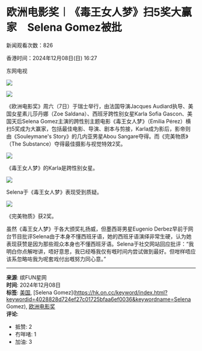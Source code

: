 # 欧洲电影奖︱《毒王女人梦》扫5奖大赢家　Selena Gomez被批

新闻观看次数：826

香港时间：2024年12月08日(日) 16:27

东网电视

![](https://www.facebook.com/tr?id=205910998353566&ev=PageView&noscript=1)

![](/hk/bkn/cnt/entertainment/20241208/photo/bkn-20241208162701151-1208_00862_001_01p.jpg?20241208162701)

《欧洲电影奖》周六（7日）于瑞士举行，由法国导演Jacques Audiard执导、美国女星素儿莎丹娜（Zoe Saldana）、西班牙跨性别女星Karla Sofia Gascon、美国天后Selena Gomez主演的跨性别主题电影《毒王女人梦》（Emilia Pérez）横扫5奖成为大赢家，包括最佳电影、导演、剧本与剪接，Karla成为影后，影帝则由《Souleymane's Story》的几内亚男星Abou Sangare夺得。而《完美物质》（The Substance）夺得最佳摄影与视觉特效2奖。

![](//hk.on.cc/hk/bkn/cnt/entertainment/20241208/photo/bkn-20241208162701151-1208_00862_001_02p.jpg?20241208162701)

《毒王女人梦》的Karla是跨性别女星。

![](//hk.on.cc/hk/bkn/cnt/entertainment/20241208/photo/bkn-20241208162701151-1208_00862_001_03p.jpg?20241208162701)

Selena于《毒王女人梦》表现受到质疑。

![](//hk.on.cc/hk/bkn/cnt/entertainment/20241208/photo/bkn-20241208162701151-1208_00862_001_04p.jpg?20241208162701)

《完美物质》获2奖。

虽然《毒王女人梦》于各大颁奖礼扬威，但墨西哥男星Eugenio Derbez早前于网台节目批评Selena由于本身不懂西班牙语，她的西班牙语演绎非常生硬，认为她表现获赞是因为那些观众本身也不懂西班牙语。Selena于社交网站回应批评：“我明白你点解咁讲，唔好意思，我已经喺我仅有嘅时间内尝试做到最好。但咁样唔应该系忽略咗我为呢套戏付出嘅努力同心意。”

---

**来源**: 缤FUN星网  
**时间**: 2024年12月08日  
**标签**: [美国](https://hk.on.cc/keyword/index.html?keywordid=402882b17c9685c6017cd455724670c9&keywordname=美國), [Selena Gomez](https://hk.on.cc/keyword/index.html?keywordid=4028828d724ef27c01725bfaa6ef0036&keywordname=Selena Gomez), [欧洲电影奖](https://hk.on.cc/keyword/index.html?keywordid=402882b0939494980193a55bd4eb6521&keywordname=歐洲電影獎)  
**评论**:  
- 抵赞: 2  
- 冇咩啫: 1  
- 加油: 3